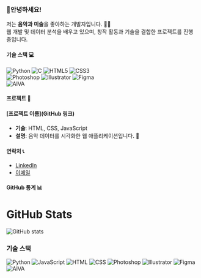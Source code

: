 ### 👋안녕하세요! 
저는 **음악과 미술**을 좋아하는 개발자입니다. 🎨🎶   
웹 개발 및 데이터 분석을 배우고 있으며, 창작 활동과 기술을 결합한 프로젝트를 진행 중입니다.

#### 기술 스택 💻
![Python](https://img.shields.io/badge/-Python-3776AB?style=flat&logo=python&logoColor=white) ![C](https://img.shields.io/badge/-C-00599C?style=flat&logo=c&logoColor=white) ![HTML5](https://img.shields.io/badge/-HTML5-E34F26?style=flat&logo=html5&logoColor=white) ![CSS3](https://img.shields.io/badge/-CSS3-1572B6?style=flat&logo=css3&logoColor=white)   
![Photoshop](https://img.shields.io/badge/-Photoshop-31A8FF?style=flat&logo=adobephotoshop&logoColor=white) ![Illustrator](https://img.shields.io/badge/-Illustrator-FF9A00?style=flat&logo=adobeillustrator&logoColor=white) ![Figma](https://img.shields.io/badge/-Figma-000000?style=flat&logo=figma&logoColor=white)   
![AIVA](https://img.shields.io/badge/-AIVA-00BFFF?style=flat&logo=google&logoColor=white)


#### 프로젝트 🔧  
#### [프로젝트 이름](GitHub 링크)
- **기술**: HTML, CSS, JavaScript
- **설명**: 음악 데이터를 시각화한 웹 애플리케이션입니다. 🎵

#### 연락처 📞
- [LinkedIn](https://linkedin.com/in/yourname)
- [이메일](mailto:your.email@example.com)

#### GitHub 통계 📊
# GitHub Stats

![GitHub stats](https://github-readme-stats.vercel.app/api?username=haapie4576&show_icons=true&hide=prs&count_private=true&theme=pink)


### 기술 스택

<p>
    <img src="https://img.icons8.com/fluency/48/000000/python.png" alt="Python" title="Python" />
    <img src="https://img.icons8.com/fluency/48/000000/javascript.png" alt="JavaScript" title="JavaScript" />
    <img src="https://img.icons8.com/fluency/48/000000/html-5.png" alt="HTML" title="HTML" />
    <img src="https://img.icons8.com/fluency/48/000000/css3.png" alt="CSS" title="CSS" />
    <img src="https://img.icons8.com/fluency/48/000000/photoshop.png" alt="Photoshop" title="Photoshop" />
    <img src="https://img.icons8.com/fluency/48/000000/illustrator.png" alt="Illustrator" title="Illustrator" />
    <img src="https://img.icons8.com/fluency/48/000000/figma.png" alt="Figma" title="Figma" />
    <img src="https://img.icons8.com/fluency/48/000000/aiva.png" alt="AIVA" title="AIVA" />
</p>











<!--
**haapie4576/haapie4576** is a ✨ _special_ ✨ repository because its `README.md` (this file) appears on your GitHub profile.

Here are some ideas to get you started:

- 🔭 I’m currently working on ...
- 🌱 I’m currently learning ...
- 👯 I’m looking to collaborate on ...
- 🤔 I’m looking for help with ...
- 💬 Ask me about ...
- 📫 How to reach me: ...
- 😄 Pronouns: ...
- ⚡ Fun fact: ...
-->
